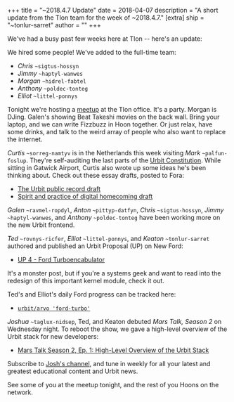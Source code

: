 +++
title = "~2018.4.7 Update"
date = 2018-04-07
description = "A short update from the Tlon team for the week of ~2018.4.7."
[extra]
ship = "~tonlur-sarret"
author = ""
+++

We've had a busy past few weeks here at Tlon -- here's an update:

We hired some people! We've added to the full-time team:

- *Chris* `~sigtus-hossyn`
- *Jimmy* `~haptyl-wanwes`
- *Morgan* `~hidrel-fabtel`
- *Anthony* `~poldec-tonteg`
- *Elliot* `~littel-ponnys`

Tonight we're hosting a [meetup](https://www.meetup.com/urbit-sf/events/248852261/) at the Tlon office. It's a party.
Morgan is DJing. Galen's showing Beat Takeshi movies on the back wall. Bring your laptop, and we can write Fizzbuzz in
Hoon together. Or just relax, have some drinks, and talk to the weird array of people who also want to replace the
internet.

*Curtis* `~sorreg-namtyv` is in the Netherlands this week visiting *Mark* `~palfun-foslup`. They're self-auditing the
last parts of the [Urbit Constitution](https://github.com/urbit/constitution). While sitting in Gatwick Airport, Curtis
also wrote up some ideas he's been thinking about. Check out these essay drafts, posted to Fora:

- [The Urbit public record draft](https://fora.urbit.org/posts/~2018.3.23..03.42.41..ab6d~)
- [Spirit and practice of digital homecoming draft](https://fora.urbit.org/posts/~2018.3.22..19.46.35..3499~)

*Galen* `~ravmel-ropdyl`, *Anton* `~pittyp-datfyn`, *Chris* `~sigtus-hossyn`, *Jimmy* `~haptyl-wanwes`, and *Anthony*
`~poldec-tonteg` have been working more on the new Urbit frontend.

*Ted* `~rovnys-ricfer`, *Elliot* `~littel-ponnys`, and *Keaton* `~tonlur-sarret` authored and published an Urbit Proposal
(UP) on New Ford:

- [UP 4 - Ford Turboencabulator](https://fora.urbit.org/posts/~2018.3.15..04.24.35..a47f~)

It's a monster post, but if you're a systems geek and want to read into the redesign of this important kernel module,
check it out.

Ted's and Elliot's daily Ford progress can be tracked here:

- [`urbit/arvo 'ford-turbo'`](https://github.com/urbit/arvo/tree/ford-turbo)

*Joshua* `~taglux-nidsep`, Ted, and Keaton debuted _Mars Talk, Season 2_ on Wednesday night. To reboot the show, we gave
a high-level overview of the Urbit stack for new developers:

- [Mars Talk Season 2, Ep. 1: High-Level Overview of the Urbit Stack](https://www.youtube.com/watch?v=UaRZVxthVeY)

Subscribe to [Josh's channel](https://www.youtube.com/channel/UC3c0F4NhOD1LT5A1ShXEWiQ), and tune in weekly for all your
latest and greatest educational content and Urbit news.

See some of you at the meetup tonight, and the rest of you Hoons on the network.

